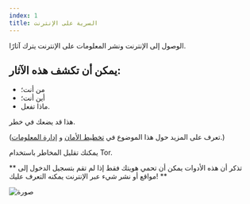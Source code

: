 ```yaml
---
index: 1
title: السرية على الإنترنت
---
```

الوصول إلى الإنترنت ونشر المعلومات على الإنترنت يترك آثارًا.

## يمكن أن تكشف هذه الآثار:

*   من أنت؛
*   أين أنت؛
*   ماذا تفعل.

هذا قد يضعك في خطر.

(تعرف على المزيد حول هذا الموضوع في [تخطيط الأمان](umbrella://assess-your-risk/security-planning) و [إدارة المعلومات](umbrella://information/managing-information).)

يمكنك تقليل المخاطر باستخدام Tor.

** تذكر أن هذه الأدوات يمكن أن تحمي هويتك فقط إذا لم تقم بتسجيل الدخول إلى مواقع أو نشر شيء عبر الإنترنت يمكنه التعرف عليك! **

![صورة](interneta1.png)
